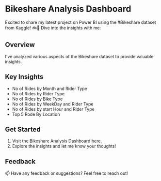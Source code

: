 # Bikeshare Analysis Dashboard

Excited to share my latest project on Power BI using the #Bikeshare dataset from Kaggle! 🚲💼 Dive into the insights with me:

## Overview

I've analyzed various aspects of the Bikeshare dataset to provide valuable insights.

## Key Insights

- No of Rides by Month and Rider Type
- No of Rides by Rider Type
- No of Rides by Bike Type
- No of Rides by WeekDay and Rider Type
- No of Rides by start Hour and Rider Type
- Top 5 Rode By Location

## Get Started

1. Visit the Bikeshare Analysis Dashboard [here](link_to_dashboard).
2. Explore the insights and let me know your thoughts!

## Feedback

📫 Have any feedback or suggestions? Feel free to reach out!
